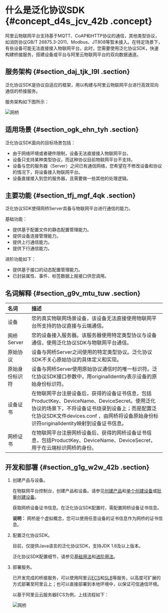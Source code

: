 # 什么是泛化协议SDK {#concept_d4s_jcv_42b .concept}

阿里云物联网平台支持基于MQTT、CoAP和HTTP协议的通信，其他类型协议，如消防协议GB/T 26875.3-2011、Modbus、JT808等暂未接入。在特定场景下，有些设备可能无法直接接入物联网平台。此时，您需要使用泛化协议SDK，快速构建桥接服务，搭建设备或平台与阿里云物联网平台的双向数据通道。

## 服务架构 {#section_daj_tjk_l9l .section}

泛化协议SDK是协议自适应的框架，用以构建与阿里云物联网平台进行高效双向通信的桥接服务。

服务架构如下图所示：

 ![网桥](http://static-aliyun-doc.oss-cn-hangzhou.aliyuncs.com/assets/img/16467/15663594488136_zh-CN.png)

## 适用场景 {#section_ogk_ehn_tyh .section}

泛化协议SDK面向的目标场景包括：

-   由于网络环境或者硬件限制，设备无法直接接入物联网平台。
-   设备只支持某种类型协议，而这种协议目前物联网平台不支持。
-   设备与您的服务器（Server）之间已有通信网络，您希望在不修改设备和协议的情况下，将设备接入物联网平台。
-   设备直接接入到您的服务器，且需要做一些其他的处理逻辑。

## 主要功能 {#section_tfj_mgf_4qk .section}

泛化协议SDK使得网桥Server具备与物联网平台进行通信的能力。

基础功能：

-   提供基于配置文件的静态配置管理能力。
-   提供设备连接管理能力。
-   提供上行通信能力。
-   提供下行通信能力。

进阶功能如下：

-   提供基于接口的动态配置管理能力。
-   已封装属性、事件、标签数据上报接口供您调用。

## 名词解释 {#section_g9v_mtu_tuw .section}

|名词|描述|
|:-|:-|
|设备|您的真实物联网场景设备，该设备无法直接使用物联网平台所支持的协议直接与云端通信。|
|网桥Server|您的设备接入服务器。该服务器使用特定类型协议与设备通信，使用泛化协议SDK与物联网平台通信。|
|原始协议|设备与网桥Server之间使用的特定类型协议。泛化协议SDK不关心原始协议的具体定义和实现。|
|原始身份标识符|设备与网桥Server使用原始协议通信时的唯一标识符。泛化协议SDK接口参数中，用originalIdentity表示设备的原始身份标识符。|
|设备证书|在物联网平台注册设备后，获得的设备证书信息，包括ProductKey、DeviceName、DeviceSecret。使用泛化协议的场景下，不将设备证书烧录到设备上；而是配置泛化协议SDK文件devices.conf ，由网桥将设备原始身份标识符originalIdentity映射到设备证书信息。|
|网桥证书|在物联网平台注册网桥设备后，获得的网桥设备证书信息，包括ProductKey、DeviceName、DeviceSecret，用于在云端标识网桥的身份。|

## 开发和部署 {#section_g1g_w2w_42b .section}

1.  创建产品与设备。

    在物联网平台控制台，创建产品和设备。请参见[创建产品](intl.zh-CN/用户指南/产品与设备/创建产品.md#)和[单个创建设备](intl.zh-CN/用户指南/产品与设备/创建设备/单个创建设备.md#)或[批量创建设备](intl.zh-CN/用户指南/产品与设备/创建设备/批量创建设备.md#)。

    获取网桥设备证书信息。在泛化协议SDK配置时，需配置网桥设备证书信息。

    **说明：** 网桥是个虚拟概念，您可以使用任意设备的证书信息作为网桥的证书信息。

2.  配置泛化协议SDK。

    目前，仅提供Java语言的泛化协议SDK，支持JDK 1.8及以上版本。

    泛化协议SDK配置细节，请参见[基础用法](intl.zh-CN/用户指南/泛化协议/基础用法.md#)和[进阶用法](intl.zh-CN/用户指南/泛化协议/进阶用法.md#)。

3.  部署服务。

    已开发完成的桥接服务，可以使用阿里云[ECS](../../../../intl.zh-CN/产品简介/什么是云服务器ECS.md#)和[SLB](../../../../intl.zh-CN/产品简介/什么是负载均衡.md#)等服务，以高度可扩展的方式部署至阿里云上；也可以直接部署到本地环境中，以保证可信通信环境。

    以基于阿里云云服务器ECS为例，上线流程如下：

     ![网桥](http://static-aliyun-doc.oss-cn-hangzhou.aliyuncs.com/assets/img/16467/15663594488073_zh-CN.png)


